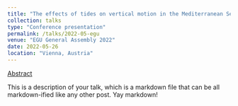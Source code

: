 ```yaml
---
title: "The effects of tides on vertical motion in the Mediterranean Sea"
collection: talks
type: "Conference presentation"
permalink: /talks/2022-05-egu
venue: "EGU General Assembly 2022"
date: 2022-05-26
location: "Vienna, Austria"
---
```


[Abstract](https://doi.org/10.5194/egusphere-egu22-7628)

This is a description of your talk, which is a markdown file that can be all markdown-ified like any other post. Yay markdown!
